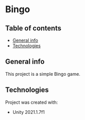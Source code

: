 # Bingo

 ## Table of contents
* [General info](#general-info)
* [Technologies](#technologies)

## General info
This project is a simple Bingo game.
	
## Technologies
Project was created with:
* Unity 2021.1.7f1
